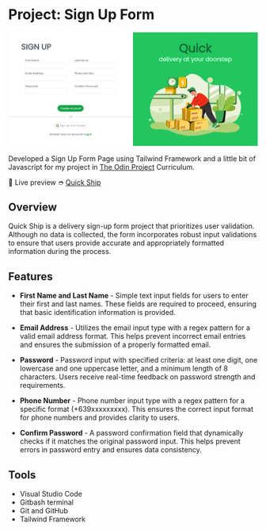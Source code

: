# Project: Sign Up Form

![Screenshot of Desktop View](https://github.com/shairatorio/quick-ship/blob/develop/build/img/login-page.png?raw=true)

Developed a Sign Up Form Page using Tailwind Framework and a little bit of Javascript for my project in [The Odin Project](https://www.theodinproject.com/) Curriculum.

🔗 Live preview ➮ [Quick Ship](https://shairatorio.github.io/quick-ship/)

## Overview

Quick Ship is a delivery sign-up form project that prioritizes user validation. Although no data is collected, the form incorporates robust input validations to ensure that users provide accurate and appropriately formatted information during the process.

## Features

* **First Name and Last Name** - Simple text input fields for users to enter their first and last names. These fields are required to proceed, ensuring that basic identification information is provided.

* **Email Address** - Utilizes the email input type with a regex pattern for a valid email address format. This helps prevent incorrect email entries and ensures the submission of a properly formatted email.

* **Password** - Password input with specified criteria: at least one digit, one lowercase and one uppercase letter, and a minimum length of 8 characters. Users receive real-time feedback on password strength and requirements.

* **Phone Number** - Phone number input type with a regex pattern for a specific format (+639xxxxxxxxx). This ensures the correct input format for phone numbers and provides clarity to users.

* **Confirm Password** - A password confirmation field that dynamically checks if it matches the original password input. This helps prevent errors in password entry and ensures data consistency.

## Tools

* Visual Studio Code
* Gitbash terminal
* Git and GitHub
* Tailwind Framework